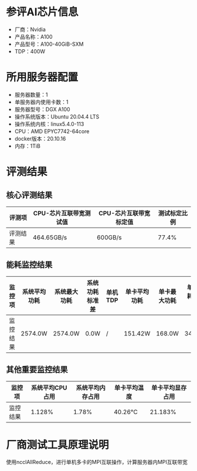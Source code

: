 # 参评AI芯片信息

* 厂商：Nvidia
* 产品名称：A100
* 产品型号：A100-40GiB-SXM
* TDP：400W

# 所用服务器配置

* 服务器数量：1
* 单服务器内使用卡数：1
* 服务器型号：DGX A100
* 操作系统版本：Ubuntu 20.04.4 LTS
* 操作系统内核：linux5.4.0-113
* CPU：AMD EPYC7742-64core
* docker版本：20.10.16
* 内存：1TiB

# 评测结果

## 核心评测结果

| 评测项  | CPU-芯片互联带宽测试值    | CPU-芯片互联带宽标定值 | 测试标定比例 |
| ---- | ----------- | -------- | ------ |
| 评测结果 | 464.65GB/s | 600GB/s | 77.4%  |


## 能耗监控结果

| 监控项  | 系统平均功耗  | 系统最大功耗  | 系统功耗标准差 | 单机TDP | 单卡平均功耗  | 单卡最大功耗 | 单卡功耗标准差 | 单卡TDP |
| ---- | ------- | ------- | ------- | ----- | ------- | ------ | ------- | ----- |
| 监控结果 | 2574.0W | 2574.0W | 0.0W    | /     | 151.42W | 168.0W | 34.05W   | 400W  |

## 其他重要监控结果

| 监控项  | 系统平均CPU占用 | 系统平均内存占用 | 单卡平均温度  | 单卡平均显存占用 |
| ---- | --------- | -------- | ------- | -------- |
| 监控结果 | 1.128%    | 1.78%   | 40.26°C | 21.183%  |

# 厂商测试工具原理说明

使用ncclAllReduce，进行单机多卡的MPI互联操作，计算服务器内MPI互联带宽
